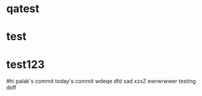 # qatest
# test
# test123
#hi
palak's commit
today's commit
wdeqe
dfd
sad
xzxZ
ewrwrwwer
testing
dsff
